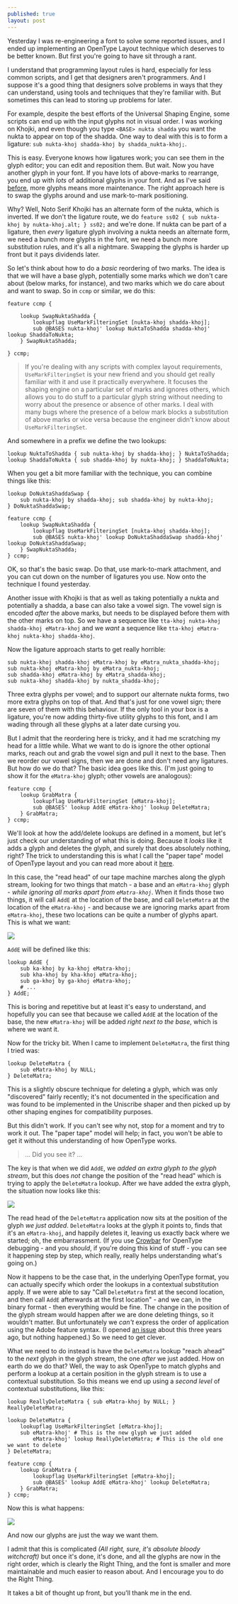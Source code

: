 ```yaml
---
published: true
layout: post
---
```


Yesterday I was re-engineering a font to solve some reported issues, and I ended up implementing an OpenType Layout technique which deserves to be better known. But first you're going to have sit through a rant.

I understand that programming layout rules is hard, especially for less common scripts, and I get that designers aren't programmers. And I suppose it's a good thing that designers solve problems in ways that they can understand, using tools and techniques that they're familiar with. But sometimes this can lead to storing up problems for later.

For example, despite the best efforts of the Universal Shaping Engine, some scripts can end up with the input glyphs not in visual order. I was working on Khojki, and even though you type `<BASE> nukta shadda` you want the nukta to appear on top of the shadda. One way to deal with this is to form a ligature: `sub nukta-khoj shadda-khoj by shadda_nukta-khoj;`.

This is easy. Everyone knows how ligatures work; you can see them in the glyph editor; you can edit and reposition them. But wait. Now you have another glyph in your font. If you have lots of above-marks to rearrange, you end up with _lots_ of additional glyphs in your font. And as I've said [before](https://simoncozens.github.io/mark-to-base/), more glyphs means more maintenance. The right approach here is to swap the glyphs around and use mark-to-mark positioning.

Why? Well, Noto Serif Khojki has an alternate form of the nukta, which is inverted. If we don't the ligature route, we do `feature ss02 { sub nukta-khoj by nukta-khoj.alt; } ss02;` and we're done. If nukta can be part of a ligature, then _every_ ligature glyph involving a nukta needs an alternate form, we need a bunch more glyphs in the font, we need a bunch more substitution rules, and it's all a nightmare. Swapping the glyphs is harder up front but it pays dividends later.

So let's think about how to do a _basic_ reordering of two marks. The idea is that we will have a base glyph, potentially some marks which we don't care about (below marks, for instance), and two marks which we do care about and want to swap. So in `ccmp` or similar, we do this:

```fea
feature ccmp {

    lookup SwapNuktaShadda {
        lookupflag UseMarkFilteringSet [nukta-khoj shadda-khoj];
        sub @BASES nukta-khoj' lookup NuktaToShadda shadda-khoj' lookup ShaddaToNukta;
    } SwapNuktaShadda;

} ccmp;
```

> If you're dealing with any scripts with complex layout requirements, `UseMarkFilteringSet` is your new friend and you should get really familiar with it and use it practically everywhere. It focuses the shaping engine on a particular set of marks and ignores others, which allows you to do stuff to a particular glyph string without needing to worry about the presence or absence of other marks. I deal with many bugs where the presence of a below mark blocks a substitution of above marks or vice versa because the engineer didn't know about `UseMarkFilteringSet`.

And somewhere in a prefix we define the two lookups:

```fea
lookup NuktaToShadda { sub nukta-khoj by shadda-khoj; } NuktaToShadda;
lookup ShaddaToNukta { sub shadda-khoj by nukta-khoj; } ShaddaToNukta;
```

When you get a bit more familiar with the technique, you can combine things like this:

```fea
lookup DoNuktaShaddaSwap {
    sub nukta-khoj by shadda-khoj; sub shadda-khoj by nukta-khoj;
} DoNuktaShaddaSwap;

feature ccmp {
    lookup SwapNuktaShadda {
        lookupflag UseMarkFilteringSet [nukta-khoj shadda-khoj];
        sub @BASES nukta-khoj' lookup DoNuktaShaddaSwap shadda-khoj' lookup DoNuktaShaddaSwap;
    } SwapNuktaShadda;
} ccmp;
```

OK, so that's the basic swap. Do that, use mark-to-mark attachment, and you can cut down on the number of ligatures you use. Now onto the technique I found yesterday.

Another issue with Khojki is that as well as taking potentially a nukta and potentially a shadda, a base can also take a vowel sign. The vowel sign is encoded _after_ the above marks, but needs to be displayed before them with the other marks on top. So we have a sequence like `tta-khoj nukta-khoj shadda-khoj eMatra-khoj` and we _want_ a sequence like `tta-khoj eMatra-khoj nukta-khoj shadda-khoj`.

Now the ligature approach starts to get really horrible:

```fea
sub nukta-khoj shadda-khoj eMatra-khoj by eMatra_nukta_shadda-khoj;
sub nukta-khoj eMatra-khoj by eMatra_nukta-khoj;
sub shadda-khoj eMatra-khoj by eMatra_shadda-khoj;
sub nukta-khoj shadda-khoj by nukta_shadda-khoj;
```

Three extra glyphs per vowel; and to support our alternate nukta forms, two more extra glyphs on top of that. And that's just for one vowel sign; there are seven of them with this behaviour. If the only tool in your box is a ligature, you're now adding thirty-five utility glyphs to this font, and I am wading through all these glyphs at a later date cursing you.

But I admit that the reordering here is tricky, and it had me scratching my head for a little while. What we want to do is ignore the other optional marks, reach out and grab the vowel sign and pull it next to the base. Then we reorder our vowel signs, then we are done and don't need any ligatures. But how do we do that? The basic idea goes like this. (I'm just going to show it for the `eMatra-khoj` glyph; other vowels are analogous):

```fea
feature ccmp {
    lookup GrabMatra {
        lookupflag UseMarkFilteringSet [eMatra-khoj];
        sub @BASES' lookup AddE eMatra-khoj' lookup DeleteMatra;
    } GrabMatra;
} ccmp;
```

We'll look at how the add/delete lookups are defined in a moment, but let's just check our understanding of what this is doing. Because it _looks_ like it adds a glyph and deletes the glyph, and surely that does absolutely nothing, right? The trick to understanding this is what I call the "paper tape" model of OpenType layout and you can read more about it [here](https://simoncozens.github.io/fonts-and-layout//features.html#lookup-application).

In this case, the "read head" of our tape machine marches along the glyph stream, looking for two things that match - a base and an `eMatra-khoj` glyph - _while ignoring all marks apart from `eMatra-khoj`_. When it finds those two things, it will call `AddE` at the location of the base, and call `DeleteMatra` at the location of the `eMatra-khoj` - and because we are ignoring marks apart from `eMatra-khoj`, these two locations can be quite a number of glyphs apart. This is what we want:

<img src="/images/advanced-reordering-1.png">

`AddE` will be defined like this:

```fea
lookup AddE {
    sub ka-khoj by ka-khoj eMatra-khoj;
    sub kha-khoj by kha-khoj eMatra-khoj;
    sub ga-khoj by ga-khoj eMatra-khoj;
    # ...
} AddE;
```

This is boring and repetitive but at least it's easy to understand, and hopefully you can see that because we called `AddE` at the location of the base, the new `eMatra-khoj` will be added _right next to the base_, which is where we want it.

Now for the tricky bit. When I came to implement `DeleteMatra`, the first thing I tried was:

```fea
lookup DeleteMatra {
    sub eMatra-khoj by NULL;
} DeleteMatra;
```

This is a slightly obscure technique for deleting a glyph, which was only "discovered" fairly recently; it's not documented in the specification and was found to be implemented in the Uniscribe shaper and then picked up by other shaping engines for compatibility purposes.

But this didn't work. If you can't see why not, stop for a moment and try to work it out. The "paper tape" model will help; in fact, you won't be able to get it without this understanding of how OpenType works.

> ... Did you see it? ...

The key is that when we did `AddE`, we _added an extra glyph to the glyph stream_, but this does _not_ change the position of the "read head" which is trying to apply the `DeleteMatra` lookup. After we have added the extra glyph, the situation now looks like this:

<img src="/images/advanced-reordering-2.png">

The read head of the `DeleteMatra` application now sits at the position of the glyph _we just added_. `DeleteMatra` looks at the glyph it points to, finds that it's an `eMatra-khoj`, and happily deletes it, leaving us exactly back where we started; oh, the embarrassment. (If you use [Crowbar](http://corvelsoftware.co.uk/crowbar/) for OpenType debugging - and you _should_, if you're doing this kind of stuff - you can see it happening step by step, which really, really helps understanding what's going on.)

Now it happens to be the case that, in the underlying OpenType format, you can actually specify which order the lookups in a contextual substitution apply. If we were able to say "Call `DeleteMatra` first at the second location, and then call `AddE` afterwards at the first location" - and we can, in the binary format - then everything would be fine. The change in the position of the glyph stream would happen after we are done deleting things, so it wouldn't matter. But unfortunately we _can't_ express the order of application using the Adobe feature syntax. (I opened [an issue](https://github.com/adobe-type-tools/afdko/issues/1167) about this three years ago, but nothing happened.) So we need to get clever.

What we need to do instead is have the `DeleteMatra` lookup "reach ahead" to the _next_ glyph in the glyph stream, the one _after_ we just added. How on earth do we do that? Well, the way to ask OpenType to match glyphs and perform a lookup at a certain position in the glyph stream is to use a contextual substitution. So this means we end up using a _second level_ of contextual substitutions, like this:

```fea
lookup ReallyDeleteMatra { sub eMatra-khoj by NULL; } ReallyDeleteMatra;

lookup DeleteMatra {
    lookupflag UseMarkFilteringSet [eMatra-khoj];
    sub eMatra-khoj' # This is the new glyph we just added
        eMatra-khoj' lookup ReallyDeleteMatra; # This is the old one we want to delete
} DeleteMatra;

feature ccmp {
    lookup GrabMatra {
        lookupflag UseMarkFilteringSet [eMatra-khoj];
        sub @BASES' lookup AddE eMatra-khoj' lookup DeleteMatra;
    } GrabMatra;
} ccmp;
```

Now this is what happens:

<img src="/images/advanced-reordering-3.png">

And now our glyphs are just the way we want them.

I admit that this is complicated _(All right, sure, it's absolute bloody witchcraft)_ but once it's done, it's done, and all the glyphs are now in the right order, which is clearly the Right Thing, and the font is smaller and more maintainable and much easier to reason about. And I encourage you to do the Right Thing.

It takes a bit of thought up front, but you'll thank me in the end.
